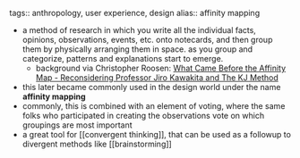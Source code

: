 tags:: anthropology, user experience, design
alias:: affinity mapping

- a method of research in which you write all the individual facts, opinions, observations, events, etc. onto notecards, and then group them by physically arranging them in space. as you group and categorize, patterns and explanations start to emerge.
	- background via Christopher Roosen: [What Came Before the Affinity Map - Reconsidering Professor Jiro Kawakita and The KJ Method](https://www.christopherroosen.com/blog/2020/7/17/what-came-before-the-affinity-map-reconsidering-professor-jiro-kawakita-and-the-kj-method)
- this later became commonly used in the design world under the name **affinity mapping**
- commonly, this is combined with an element of voting, where the same folks who participated in creating the observations vote on which groupings are most important
- a great tool for [[convergent thinking]], that can be used as a followup to divergent methods like [[brainstorming]]